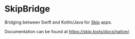 # SkipBridge

Bridging between Swift and Kotlin/Java for [Skip](https://skip.tools) apps.

Documentation can be found at https://skip.tools/docs/native/.

